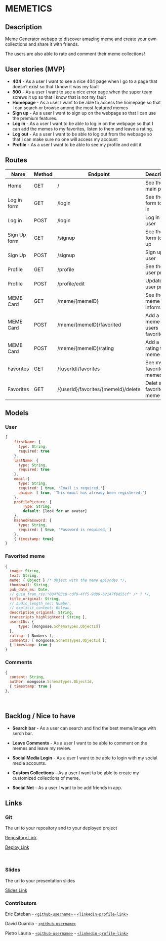 # MEMETICS

## Description

Meme Generator webapp to discover amazing meme and create your own collections and share it with friends.

The users are also able to rate and comment their meme collections!
​

## User stories (MVP)

- **404** - As a user I want to see a nice 404 page when I go to a page that doesn’t exist so that I know it was my fault
  ​
- **500** - As a user I want to see a nice error page when the super team screws it up so that I know that is not my fault
  ​
- **Homepage** - As a user I want to be able to access the homepage so that I can search or browse among the most featured memes
  ​
- **Sign up** - As a user I want to sign up on the webpage so that I can use the premium features.
  ​
- **Log in** - As a user I want to be able to log in on the webpage so that I can add the memes to my favorites, listen to them and leave a rating.
  ​
- **Log out** - As a user I want to be able to log out from the webpage so that I can make sure no one will access my account
  ​
- **Profile** - As a user I want to be able to see my profile and edit it
  ​

## Routes

| Name         | Method | Endpoint                            | Description                   | Body                  | Redirects                |
| ------------ | ------ | ----------------------------------- | ----------------------------- | --------------------- | ------------------------ |
| Home         | GET    | /                                   | See the main page             |                       |                          |
| Log in form  | GET    | /login                              | See the form to log in        |                       |                          |
| Log in       | POST   | /login                              | Log in the user               | {mail, password}      | /                        |
| Sign Up form | GET    | /signup                             | See the form to sign up       |                       |                          |
| Sign Up      | POST   | /signup                             | Sign up a user                | {mail, password}      | /profile                 |
| Profile      | GET    | /profile                            | See the user profile          | {mail, username}      |                          |
| Profile      | POST   | /profile/edit                       | Update the user profile       | {mail, username}      | /profile                 |
| MEME Card    | GET    | /meme/{memeID}                      | See the meme information      | {memeId, memeInfo...} |                          |
| MEME Card    | POST   | /meme/{memeID}/favorited            | Add a meme to users favorites | {memeId, memeInfo...} | /login or /meme/{memeID} |
| MEME Card    | POST   | /meme/{memeID}/rating               | Add a rating to a meme        | {memeId, rating}      | /login or /meme/{memeID} |
| Favorites    | GET    | /{userId}/favorites                 | See my favorited memes        | {memeId}              |                          |
| Favorites    | GET    | /{userId}/favorites/{memeId}/delete | Delet a favorited meme        | {memeId}              | /favorites               |

## Models

### User

```js
{
    firstName: {
      type: String,
      required: true
    },
    lastName: {
      type: String,
      required: true
    },
    email:{
      type: String,
      required: [ true, 'Email is required,']
      unique: [ true, 'This email has already been registered.']
    },
    profilePicture: {
        Type: String,
        default: [look for an avatar]
    },
    hashedPassword: {
      type: String,
      required: [ true, 'Password is required,']
    },
    { timestamp: true}
}
```

### Favorited meme

```js
{
  image: String,
  text: String,
  meme: { Object } /* Object with the meme episodes */,
  thumbnail: String,
  pub_date_ms: Date,
  // guid_from_rss:"004f03c8-cdf9-4ff5-9d89-b2147f8d55cf" /* ? */,
  title_original: String,
  // audio_length_sec: Number,
  // explicit_content: Bolean,
  description_original: String,
  transcripts_highlighted:[ String ],
  usersIDs: {
      type: [mongoose.SchemaTypes.ObjectId]
  },
  rating: [ Numbers ],
  comments: [ mongoose.SchemaTypes.ObjectId ],
  { timestamp: true }
}
```

### Comments

```js
{
  content: String,
  author: mongoose.SchemaTypes.ObjectId,
  { timestamp: true }
},
```

​ ​

## Backlog / Nice to have

- **Search bar** - As a user can search and find the best meme/image with serch bar.
  ​
- **Leave Comments** - As a user I want to be able to comment on the memes and leave my review.
  ​
- **Social Media Login** - As a user I want to be able to login with my social media accounts.
  ​
- **Custom Collections** - As a user I want to be able to create my customized collections of meme.

- **Social Net** - As a user I want to be add friends in app.

## Links

### Git

The url to your repository and to your deployed project

[Repository Link]()

[Deploy Link]()

<br>

### Slides

The url to your presentation slides

[Slides Link](https://docs.google.com/presentation/d/1DTV1ltW6sISUnf0aVgHEbrv5aA2Kw5qSiga7iaCoC8E/edit)

### Contributors

Eric Esteban - [`<github-username>`](https://github.com/4EPIC) - [`<linkedin-profile-link>`](https://www.linkedin.com/in/eric-esteban-rubio-518a5b15b/)

David Guardia - [`<github-username>`](https://github.com/DavidGV10)

Pietro Lauria - [`<github-username>`](https://github.com/pilauria) - [`<linkedin-profile-link>`](htthttps://www.linkedin.com/in/pietro-lauria/)
